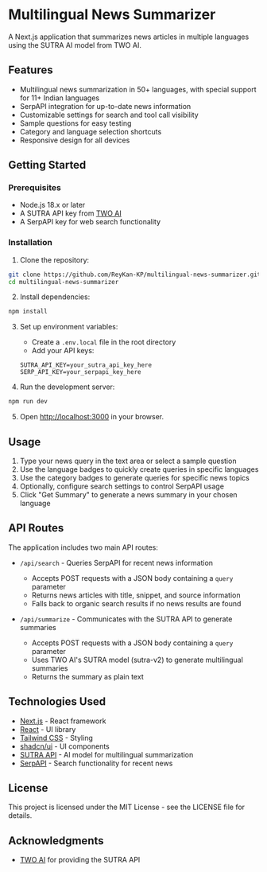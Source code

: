 # Multilingual News Summarizer

A Next.js application that summarizes news articles in multiple languages using the SUTRA AI model from TWO AI.

## Features

- Multilingual news summarization in 50+ languages, with special support for 11+ Indian languages
- SerpAPI integration for up-to-date news information
- Customizable settings for search and tool call visibility
- Sample questions for easy testing
- Category and language selection shortcuts
- Responsive design for all devices

## Getting Started

### Prerequisites

- Node.js 18.x or later
- A SUTRA API key from [TWO AI](https://www.two.ai/sutra/api)
- A SerpAPI key for web search functionality

### Installation

1. Clone the repository:

```bash
git clone https://github.com/ReyKan-KP/multilingual-news-summarizer.git
cd multilingual-news-summarizer
```

2. Install dependencies:

```bash
npm install
```

3. Set up environment variables:
   - Create a `.env.local` file in the root directory
   - Add your API keys:
   ```
   SUTRA_API_KEY=your_sutra_api_key_here
   SERP_API_KEY=your_serpapi_key_here
   ```

4. Run the development server:

```bash
npm run dev
```

5. Open [http://localhost:3000](http://localhost:3000) in your browser.

## Usage

1. Type your news query in the text area or select a sample question
2. Use the language badges to quickly create queries in specific languages
3. Use the category badges to generate queries for specific news topics
4. Optionally, configure search settings to control SerpAPI usage
5. Click "Get Summary" to generate a news summary in your chosen language

## API Routes

The application includes two main API routes:

- `/api/search` - Queries SerpAPI for recent news information
  - Accepts POST requests with a JSON body containing a `query` parameter
  - Returns news articles with title, snippet, and source information
  - Falls back to organic search results if no news results are found

- `/api/summarize` - Communicates with the SUTRA API to generate summaries
  - Accepts POST requests with a JSON body containing a `query` parameter
  - Uses TWO AI's SUTRA model (sutra-v2) to generate multilingual summaries
  - Returns the summary as plain text

## Technologies Used

- [Next.js](https://nextjs.org/) - React framework
- [React](https://reactjs.org/) - UI library
- [Tailwind CSS](https://tailwindcss.com/) - Styling
- [shadcn/ui](https://ui.shadcn.com/) - UI components
- [SUTRA API](https://www.two.ai/sutra/api) - AI model for multilingual summarization
- [SerpAPI](https://serpapi.com/) - Search functionality for recent news

## License

This project is licensed under the MIT License - see the LICENSE file for details.

## Acknowledgments

- [TWO AI](https://www.two.ai/) for providing the SUTRA API
